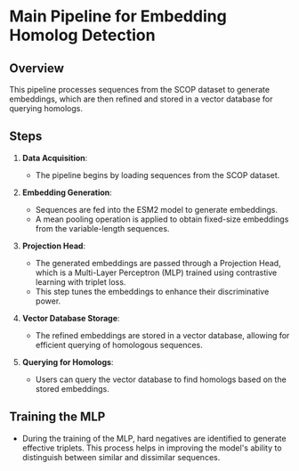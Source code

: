 # Main Pipeline for Embedding Homolog Detection

## Overview
This pipeline processes sequences from the SCOP dataset to generate embeddings, which are then refined and stored in a vector database for querying homologs.

## Steps

1. **Data Acquisition**: 
   - The pipeline begins by loading sequences from the SCOP dataset.

2. **Embedding Generation**:
   - Sequences are fed into the ESM2 model to generate embeddings. 
   - A mean pooling operation is applied to obtain fixed-size embeddings from the variable-length sequences.

3. **Projection Head**:
   - The generated embeddings are passed through a Projection Head, which is a Multi-Layer Perceptron (MLP) trained using contrastive learning with triplet loss. 
   - This step tunes the embeddings to enhance their discriminative power.

4. **Vector Database Storage**:
   - The refined embeddings are stored in a vector database, allowing for efficient querying of homologous sequences.

5. **Querying for Homologs**:
   - Users can query the vector database to find homologs based on the stored embeddings.

## Training the MLP
- During the training of the MLP, hard negatives are identified to generate effective triplets. This process helps in improving the model's ability to distinguish between similar and dissimilar sequences.
